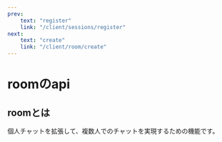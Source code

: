 ```yaml
---
prev:
    text: "register"
    link: "/client/sessions/register"
next:
    text: "create"
    link: "/client/room/create"
---
```


# roomのapi

## roomとは

個人チャットを拡張して、複数人でのチャットを実現するための機能です。
